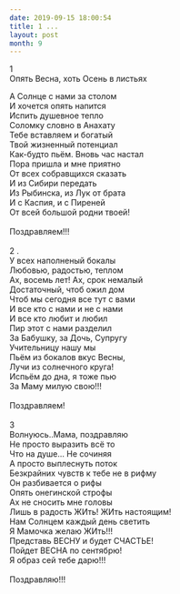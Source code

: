 ```yaml
---
date: 2019-09-15 18:00:54
title: 1 ...
layout: post
month: 9
---
```

1 <br/>
Опять Весна, хоть Осень в листьях <br/>
<!--more-->
А Солнце с нами за столом <br/>
И хочется опять напится <br/>
Испить душевное тепло <br/>
Соломку словно в Анахату <br/>
Тебе вставляем и богатый <br/>
Твой жизненный потенциал <br/>
Как-будто пьём. Вновь час настал <br/>
Пора пришла и мне приятно <br/>
От всех собравщихся сказать <br/>
И из Сибири передать <br/>
Из Рыбинска, из Лук от брата <br/>
И с Каспия, и с Пиреней <br/>
От всей большой родни твоей! <br/>
 <br/>
Поздравляем!!! <br/>
 <br/>
2 . <br/>
У всех наполненый бокалы <br/>
Любовью, радостью, теплом <br/>
Ах, восемь лет! Ах, срок немалый <br/>
Достаточный, чтоб ожил дом <br/>
Чтоб мы сегодня все тут с вами <br/>
И все кто с нами и не с нами <br/>
И все кто любит и любил <br/>
Пир этот с нами разделил <br/>
За Бабушку, за Дочь, Супругу <br/>
Учительницу нашу мы <br/>
Пьём из бокалов вкус Весны, <br/>
Лучи из солнечного круга! <br/>
Испьём до дна, я тоже пью <br/>
За Маму милую свою!!! <br/>
 <br/>
Поздравляем! <br/>
 <br/>
3<br/>
Волнуюсь..Мама, поздравляю <br/>
Не просто выразить всё то <br/>
Что на душе... Не сочиняя <br/>
А просто выплеснуть поток <br/>
Безкрайних чувств к тебе не в рифму <br/>
Он разбивается о рифы <br/>
Опять онегинской строфы <br/>
Ах не сносить мне головы <br/>
Лишь в радость ЖИть! ЖИть настоящим! <br/>
Нам Солнцем каждый день светить <br/>
Я Мамочка желаю ЖИть!!! <br/>
Представь ВЕСНУ и будет СЧАСТЬЕ! <br/>
Пойдет ВЕСНА по сентябрю! <br/>
Я образ сей тебе дарю!!! <br/>
 <br/>
Поздравляю!!!<br/>
